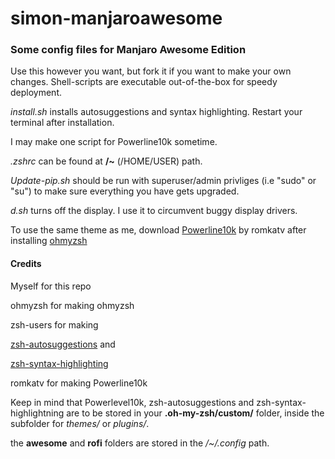# simon-manjaroawesome
<h3>Some config files for Manjaro Awesome Edition</h3>

Use this however you want, but fork it if you want to make your own changes.
Shell-scripts are executable out-of-the-box for speedy deployment.

<i>install.sh</i> installs autosuggestions and syntax highlighting. Restart your terminal after installation.

I may  make one script for Powerline10k sometime.

<i>.zshrc</i> can be found at <b>/~</b> (/HOME/USER) path.

<i>Update-pip.sh</i> should be run with superuser/admin privliges (i.e "sudo" or "su") to make sure everything you have gets upgraded.

<i>d.sh</i> turns off the display. I use it to circumvent buggy display drivers.

To use the same theme as me, download <a href="https://github.com/romkatv/powerlevel10k">Powerline10k</a> by romkatv
after installing <a href="https://github.com/ohmyzsh/ohmyzsh">ohmyzsh</a>

<h4>Credits</h4>

Myself for this repo

ohmyzsh for making ohmyzsh

zsh-users for making

<a href="https://github.com/zsh-users/zsh-autosuggestions">zsh-autosuggestions</a> and

<a href="https://github.com/zsh-users/zsh-syntax-highlighting">zsh-syntax-highlighting</a>

romkatv for making Powerline10k

Keep in mind that Powerlevel10k, zsh-autosuggestions and zsh-syntax-highlightning are to be stored in your <b>.oh-my-zsh/custom/</b> folder, inside the subfolder for <i>themes/</i> or <i>plugins/</i>.

the <b>awesome</b> and <b>rofi</b> folders are stored in the <i>/~/.config</i> path.
